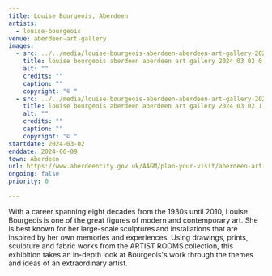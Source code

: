 ```yaml
---
title: Louise Bourgeois, Aberdeen
artists:
  - louise-bourgeois
venue: aberdeen-art-gallery
images:
  - src: ../../media/louise-bourgeois-aberdeen-aberdeen-art-gallery-2024-03-02-0.webp
    title: louise bourgeois aberdeen aberdeen art gallery 2024 03 02 0
    alt: ""
    credits: ""
    caption: ""
    copyright: "© "
  - src: ../../media/louise-bourgeois-aberdeen-aberdeen-art-gallery-2024-03-02-1.webp
    title: louise bourgeois aberdeen aberdeen art gallery 2024 03 02 1
    alt: ""
    credits: ""
    caption: ""
    copyright: "© "
startdate: 2024-03-02
enddate: 2024-06-09
town: Aberdeen
url: https://www.aberdeencity.gov.uk/AAGM/plan-your-visit/aberdeen-art-gallery
ongoing: false
priority: 0

---
```


With a career spanning eight decades from the 1930s until 2010, Louise Bourgeois is one of the great figures of modern and contemporary art. She is best known for her large-scale sculptures and installations that are inspired by her own memories and experiences. Using drawings, prints, sculpture and fabric works from the ARTIST ROOMS collection, this exhibition takes an in-depth look at Bourgeois's work through the themes and ideas of an extraordinary artist.

